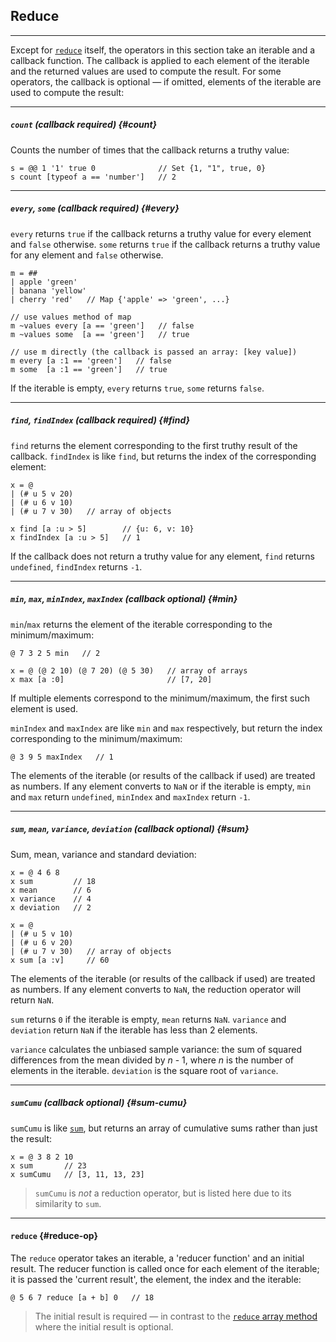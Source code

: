 ## Reduce

---

Except for [`reduce`](#reduce-op) itself, the operators in this section take an iterable and a callback function. The callback is applied to each element of the iterable and the returned values are used to compute the result. For some operators, the callback is optional &mdash; if omitted, elements of the iterable are used to compute the result:

---
 
##### `count` <span class="small">(callback required)</span> {#count}

Counts the number of times that the callback returns a truthy value:

```
s = @@ 1 '1' true 0              // Set {1, "1", true, 0}
s count [typeof a == 'number']   // 2
```

---

##### `every`, `some` <span class="small">(callback required)</span> {#every}

`every` returns `true` if the callback returns a truthy value for every element and `false` otherwise. `some` returns `true` if the callback returns a truthy value for any element and `false` otherwise.

```
m = ##
| apple 'green'
| banana 'yellow'
| cherry 'red'   // Map {'apple' => 'green', ...}

// use values method of map
m ~values every [a == 'green']   // false 
m ~values some  [a == 'green']   // true

// use m directly (the callback is passed an array: [key value])
m every [a :1 == 'green']   // false 
m some  [a :1 == 'green']   // true
```

If the iterable is empty, `every` returns `true`, `some` returns `false`.

---

##### `find`, `findIndex` <span class="small">(callback required)</span> {#find}

`find` returns the element corresponding to the first truthy result of the callback. `findIndex` is like `find`, but returns the index of the corresponding element:

```
x = @
| (# u 5 v 20)
| (# u 6 v 10)
| (# u 7 v 30)   // array of objects

x find [a :u > 5]        // {u: 6, v: 10}
x findIndex [a :u > 5]   // 1
```

If the callback does not return a truthy value for any element, `find` returns `undefined`, `findIndex` returns `-1`.

---

##### `min`, `max`, `minIndex`, `maxIndex` <span class="small">(callback optional)</span> {#min}

`min`/`max` returns the element of the iterable corresponding to the minimum/maximum:

```
@ 7 3 2 5 min   // 2

x = @ (@ 2 10) (@ 7 20) (@ 5 30)   // array of arrays
x max [a :0]                       // [7, 20]
```

If multiple elements correspond to the minimum/maximum, the first such element is used.

`minIndex` and `maxIndex` are like `min` and `max` respectively, but return the index corresponding to the minimum/maximum:

```
@ 3 9 5 maxIndex   // 1
```

The elements of the iterable (or results of the callback if used) are treated as numbers. If any element converts to `NaN` or if the iterable is empty, `min` and `max` return `undefined`, `minIndex` and `maxIndex` return `-1`.

---

##### `sum`, `mean`, `variance`, `deviation` <span class="small">(callback optional)</span> {#sum}

Sum, mean, variance and standard deviation:

```
x = @ 4 6 8
x sum         // 18
x mean        // 6
x variance    // 4
x deviation   // 2

x = @
| (# u 5 v 10)
| (# u 6 v 20)
| (# u 7 v 30)   // array of objects
x sum [a :v]     // 60
```

The elements of the iterable (or results of the callback if used) are treated as numbers. If any element converts to `NaN`, the reduction operator will return `NaN`.

`sum` returns `0` if the iterable is empty, `mean` returns `NaN`. `variance` and `deviation` return `NaN` if the iterable has less than 2 elements.

`variance` calculates the unbiased sample variance: the sum of squared differences from the mean divided by _n_ - 1, where _n_ is the number of elements in the iterable. `deviation` is the square root of `variance`.

---

##### `sumCumu` <span class="small">(callback optional)</span> {#sum-cumu} 

`sumCumu` is like [`sum`](#sum), but returns an array of cumulative sums rather than just the result:

```
x = @ 3 8 2 10
x sum       // 23
x sumCumu   // [3, 11, 13, 23]
```

> `sumCumu` is _not_ a reduction operator, but is listed here due to its similarity to `sum`.

---

#### `reduce` {#reduce-op}

The `reduce` operator takes an iterable, a 'reducer function' and an initial result. The reducer function is called once for each element of the iterable; it is passed the 'current result', the element, the index and the iterable:

```
@ 5 6 7 reduce [a + b] 0   // 18
```

> The initial result is required &mdash; in contrast to the [`reduce` array method](https://developer.mozilla.org/en-US/docs/Web/JavaScript/Reference/Global_Objects/Array/Reduce) where the initial result is optional.